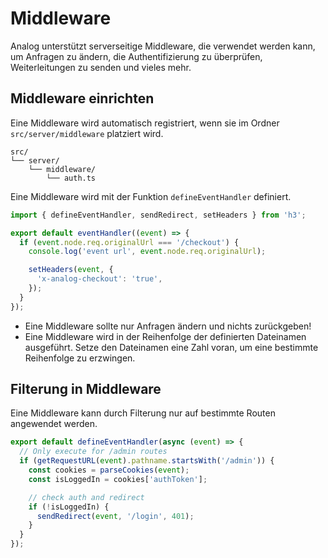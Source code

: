 # Middleware

Analog unterstützt serverseitige Middleware, die verwendet werden kann, um Anfragen zu ändern, die Authentifizierung zu überprüfen, Weiterleitungen zu senden und vieles mehr.

## Middleware einrichten

Eine Middleware wird automatisch registriert, wenn sie im Ordner `src/server/middleware` platziert wird.

```treeview
src/
└── server/
    └── middleware/
        └── auth.ts
```

Eine Middleware wird mit der Funktion `defineEventHandler` definiert.

```ts
import { defineEventHandler, sendRedirect, setHeaders } from 'h3';

export default eventHandler((event) => {
  if (event.node.req.originalUrl === '/checkout') {
    console.log('event url', event.node.req.originalUrl);

    setHeaders(event, {
      'x-analog-checkout': 'true',
    });
  }
});
```

- Eine Middleware sollte nur Anfragen ändern und nichts zurückgeben!
- Eine Middleware wird in der Reihenfolge der definierten Dateinamen ausgeführt. Setze den Dateinamen eine Zahl voran, um eine bestimmte Reihenfolge zu erzwingen.

## Filterung in Middleware

Eine Middleware kann durch Filterung nur auf bestimmte Routen angewendet werden.

```ts
export default defineEventHandler(async (event) => {
  // Only execute for /admin routes
  if (getRequestURL(event).pathname.startsWith('/admin')) {
    const cookies = parseCookies(event);
    const isLoggedIn = cookies['authToken'];

    // check auth and redirect
    if (!isLoggedIn) {
      sendRedirect(event, '/login', 401);
    }
  }
});
```
